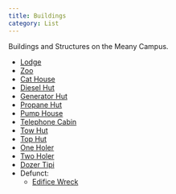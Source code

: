 ```yaml
---
title: Buildings
category: List
---
```

Buildings and Structures on the Meany Campus.

* [Lodge](Lodge)
* [Zoo](Zoo)
* [Cat House](Cat-House)
* [Diesel Hut](Diesel-Hut)
* [Generator Hut](Generator-Hut)
* [Propane Hut](Propane-Hut)
* [Pump House](Pump-House)
* [Telephone Cabin](Telephone-Cabin)
* [Tow Hut](Tow-Hut)
* [Top Hut](Top-Hut)
* [One Holer](One-Holer)
* [Two Holer](Two-Holer)
* [Dozer Tipi](Dozer-Tipi)
* Defunct:
    * [Edifice Wreck](Edifice-Wreck)
